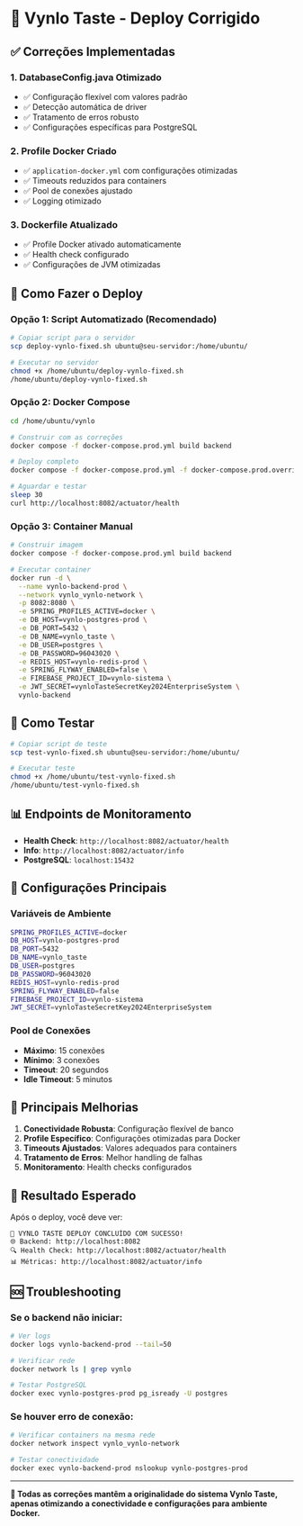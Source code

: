 # 🚀 Vynlo Taste - Deploy Corrigido

## ✅ Correções Implementadas

### 1. **DatabaseConfig.java Otimizado**
- ✅ Configuração flexível com valores padrão
- ✅ Detecção automática de driver
- ✅ Tratamento de erros robusto
- ✅ Configurações específicas para PostgreSQL

### 2. **Profile Docker Criado**
- ✅ `application-docker.yml` com configurações otimizadas
- ✅ Timeouts reduzidos para containers
- ✅ Pool de conexões ajustado
- ✅ Logging otimizado

### 3. **Dockerfile Atualizado**
- ✅ Profile Docker ativado automaticamente
- ✅ Health check configurado
- ✅ Configurações de JVM otimizadas

## 🚀 Como Fazer o Deploy

### Opção 1: Script Automatizado (Recomendado)
```bash
# Copiar script para o servidor
scp deploy-vynlo-fixed.sh ubuntu@seu-servidor:/home/ubuntu/

# Executar no servidor
chmod +x /home/ubuntu/deploy-vynlo-fixed.sh
/home/ubuntu/deploy-vynlo-fixed.sh
```

### Opção 2: Docker Compose
```bash
cd /home/ubuntu/vynlo

# Construir com as correções
docker compose -f docker-compose.prod.yml build backend

# Deploy completo
docker compose -f docker-compose.prod.yml -f docker-compose.prod.override.yml up -d

# Aguardar e testar
sleep 30
curl http://localhost:8082/actuator/health
```

### Opção 3: Container Manual
```bash
# Construir imagem
docker compose -f docker-compose.prod.yml build backend

# Executar container
docker run -d \
  --name vynlo-backend-prod \
  --network vynlo_vynlo-network \
  -p 8082:8080 \
  -e SPRING_PROFILES_ACTIVE=docker \
  -e DB_HOST=vynlo-postgres-prod \
  -e DB_PORT=5432 \
  -e DB_NAME=vynlo_taste \
  -e DB_USER=postgres \
  -e DB_PASSWORD=96043020 \
  -e REDIS_HOST=vynlo-redis-prod \
  -e SPRING_FLYWAY_ENABLED=false \
  -e FIREBASE_PROJECT_ID=vynlo-sistema \
  -e JWT_SECRET=vynloTasteSecretKey2024EnterpriseSystem \
  vynlo-backend
```

## 🧪 Como Testar

```bash
# Copiar script de teste
scp test-vynlo-fixed.sh ubuntu@seu-servidor:/home/ubuntu/

# Executar teste
chmod +x /home/ubuntu/test-vynlo-fixed.sh
/home/ubuntu/test-vynlo-fixed.sh
```

## 📊 Endpoints de Monitoramento

- **Health Check**: `http://localhost:8082/actuator/health`
- **Info**: `http://localhost:8082/actuator/info`
- **PostgreSQL**: `localhost:15432`

## 🔧 Configurações Principais

### Variáveis de Ambiente
```bash
SPRING_PROFILES_ACTIVE=docker
DB_HOST=vynlo-postgres-prod
DB_PORT=5432
DB_NAME=vynlo_taste
DB_USER=postgres
DB_PASSWORD=96043020
REDIS_HOST=vynlo-redis-prod
SPRING_FLYWAY_ENABLED=false
FIREBASE_PROJECT_ID=vynlo-sistema
JWT_SECRET=vynloTasteSecretKey2024EnterpriseSystem
```

### Pool de Conexões
- **Máximo**: 15 conexões
- **Mínimo**: 3 conexões
- **Timeout**: 20 segundos
- **Idle Timeout**: 5 minutos

## 🎯 Principais Melhorias

1. **Conectividade Robusta**: Configuração flexível de banco
2. **Profile Específico**: Configurações otimizadas para Docker
3. **Timeouts Ajustados**: Valores adequados para containers
4. **Tratamento de Erros**: Melhor handling de falhas
5. **Monitoramento**: Health checks configurados

## 🎉 Resultado Esperado

Após o deploy, você deve ver:

```
🎉 VYNLO TASTE DEPLOY CONCLUÍDO COM SUCESSO!
🌐 Backend: http://localhost:8082
🔍 Health Check: http://localhost:8082/actuator/health
📊 Métricas: http://localhost:8082/actuator/info
```

## 🆘 Troubleshooting

### Se o backend não iniciar:
```bash
# Ver logs
docker logs vynlo-backend-prod --tail=50

# Verificar rede
docker network ls | grep vynlo

# Testar PostgreSQL
docker exec vynlo-postgres-prod pg_isready -U postgres
```

### Se houver erro de conexão:
```bash
# Verificar containers na mesma rede
docker network inspect vynlo_vynlo-network

# Testar conectividade
docker exec vynlo-backend-prod nslookup vynlo-postgres-prod
```

---

**🎯 Todas as correções mantêm a originalidade do sistema Vynlo Taste, apenas otimizando a conectividade e configurações para ambiente Docker.**